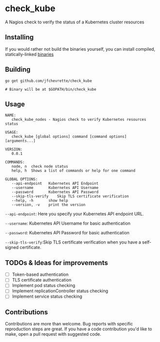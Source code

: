 check_kube
============

A Nagios check to verify the status of a Kubernetes cluster resources

Installing
----------
If you would rather not build the binaries yourself, you can install compiled,
statically-linked [binaries](https://github.com/jfchevrette/check_kube/releases)

Building
--------
```
go get github.com/jfchevrette/check_kube

# Binary will be at $GOPATH/bin/check_kube
```

Usage
-----
```
NAME:
   check_kube_nodes - Nagios check to verify Kubernetes resources status

USAGE:
   check_kube [global options] command [command options] [arguments...]

VERSION:
   0.0.1

COMMANDS:
   node, n	check node status
   help, h	Shows a list of commands or help for one command

GLOBAL OPTIONS:
   --api-endpoint 	Kubernetes API Endpoint
   --username 		Kubernetes API Username
   --password 		Kubernetes API Password
   --skip-tls-verify	Skip TLS certificate verification
   --help, -h		show help
   --version, -v	print the version
```

`--api-endpoint`: Here you specify your Kubernetes API endpoint URL.

`--username`: Kubernetes API Username for basic authentication

`--password`: Kubernetes API Password for basic authentication

`--skip-tls-verify`:Skip TLS certificate verification when you have a self-signed certificate.

TODOs & Ideas for improvements
----
- [ ] Token-based authentication
- [ ] TLS certificate authentication
- [ ] Implement pod status checking
- [ ] Implement replicationController status checking
- [ ] Implement service status checking

Contributions
-------------
Contributions are more than welcome. Bug reports with specific reproduction
steps are great. If you have a code contribution you'd like to make, open a
pull request with suggested code.
